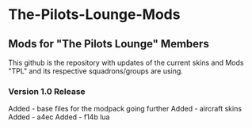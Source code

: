 # The-Pilots-Lounge-Mods

## Mods for "The Pilots Lounge" Members ##


This github is the repository with updates of the current skins and Mods "TPL" and its respective squadrons/groups are using. 

### Version 1.0 Release ###
Added - base files for the modpack going further
Added - aircraft skins
Added - a4ec
Added - f14b lua

